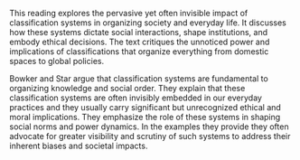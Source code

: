 This reading explores the pervasive yet often invisible impact of classification systems in organizing society and everyday life. It discusses how these systems dictate social interactions, shape institutions, and embody ethical decisions. The text critiques the unnoticed power and implications of classifications that organize everything from domestic spaces to global policies.

Bowker and Star argue that classification systems are fundamental to organizing knowledge and social order. They explain that these classification systems are often invisibly embedded in our everyday practices and they usually carry significant but unrecognized ethical and moral implications. They emphasize the role of these systems in shaping social norms and power dynamics. In the examples they provide they often advocate for greater visibility and scrutiny of such systems to address their inherent biases and societal impacts.